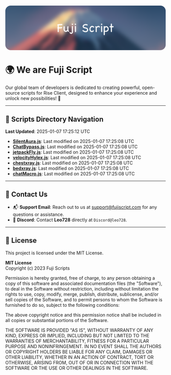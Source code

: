 ![Banner](.github/b.webp)

# 🌍 **We are Fuji Script**

Our global team of developers is dedicated to creating powerful, open-source scripts for Rise Client, designed to enhance your experience and unlock new possibilities! 🌟

---
<!-- SCRIPTS_NAVIGATION_START -->
## 📂 **Scripts Directory Navigation**

**Last Updated**: 2025-01-07 17:25:12 UTC

- **[SilentAura.js](scripts/SilentAura.js)**: Last modified on 2025-01-07 17:25:08 UTC
- **[ChatBypass.js](scripts/ChatBypass.js)**: Last modified on 2025-01-07 17:25:08 UTC
- **[jetpackFly.js](scripts/jetpackFly.js)**: Last modified on 2025-01-07 17:25:08 UTC
- **[velocityHylex.js](scripts/velocityHylex.js)**: Last modified on 2025-01-07 17:25:08 UTC
- **[chestxray.js](scripts/chestxray.js)**: Last modified on 2025-01-07 17:25:08 UTC
- **[bedxray.js](scripts/bedxray.js)**: Last modified on 2025-01-07 17:25:08 UTC
- **[chatMacro.js](scripts/chatMacro.js)**: Last modified on 2025-01-07 17:25:08 UTC

<!-- SCRIPTS_NAVIGATION_END -->

---

## 💬 **Contact Us**  
- 📬 **Support Email**: Reach out to us at [support@fujiscript.com](mailto:support@fujiscript.com) for any questions or assistance.  
- 💬 **Discord**: Contact **Leo728** directly at `Discord@leo728`.

---

## 📜 **License**

This project is licensed under the MIT License.  

**MIT License**  
Copyright (c) 2023 Fuji Scripts  

Permission is hereby granted, free of charge, to any person obtaining a copy of this software and associated documentation files (the "Software"), to deal in the Software without restriction, including without limitation the rights to use, copy, modify, merge, publish, distribute, sublicense, and/or sell copies of the Software, and to permit persons to whom the Software is furnished to do so, subject to the following conditions:  

The above copyright notice and this permission notice shall be included in all copies or substantial portions of the Software.  

THE SOFTWARE IS PROVIDED "AS IS", WITHOUT WARRANTY OF ANY KIND, EXPRESS OR IMPLIED, INCLUDING BUT NOT LIMITED TO THE WARRANTIES OF MERCHANTABILITY, FITNESS FOR A PARTICULAR PURPOSE AND NONINFRINGEMENT. IN NO EVENT SHALL THE AUTHORS OR COPYRIGHT HOLDERS BE LIABLE FOR ANY CLAIM, DAMAGES OR OTHER LIABILITY, WHETHER IN AN ACTION OF CONTRACT, TORT OR OTHERWISE, ARISING FROM, OUT OF OR IN CONNECTION WITH THE SOFTWARE OR THE USE OR OTHER DEALINGS IN THE SOFTWARE.  
